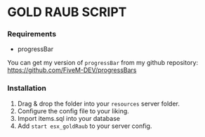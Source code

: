 # GOLD RAUB SCRIPT

### Requirements
- progressBar

You can get my version of `progressBar` from my github repository:
https://github.com/FiveM-DEV/progressBars

### Installation
1) Drag & drop the folder into your `resources` server folder.
2) Configure the config file to your liking.
3) Import items.sql into your database
4) Add `start esx_goldRaub` to your server config.